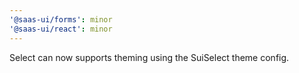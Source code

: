 ```yaml
---
'@saas-ui/forms': minor
'@saas-ui/react': minor
---
```


Select can now supports theming using the SuiSelect theme config.
